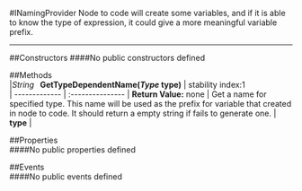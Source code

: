 #INamingProvider
  Node to code will create some variables, and if it is able to know the type of expression, it could give a more meaningful variable prefix. 

---
##Constructors 
####No public constructors defined

##Methods  
|*String* **&nbsp;&nbsp;GetTypeDependentName(*Type* type)** |  stability index:1  
| ------------- | :--------------- 
| **Return Value:** none
|  Get a name for specified type. This name will be used as the prefix for variable that created in node to code. It should return a empty string if fails to generate one. 
| **type**
|


##Properties  
####No public properties defined

##Events  
####No public events defined

